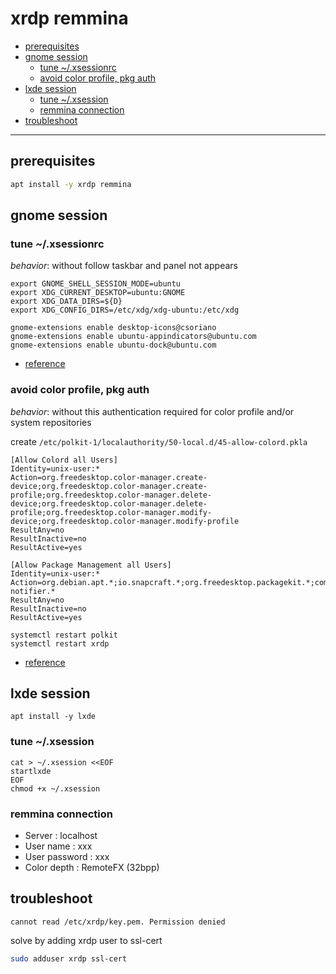 # xrdp remmina

<!-- TOC -->
* [prerequisites](#prerequisites)
* [gnome session](#gnome-session)
  + [tune ~/.xsessionrc](#tune-xsessionrc)
  + [avoid color profile, pkg auth](#avoid-color-profile-pkg-auth)
* [lxde session](#lxde-session)
  + [tune ~/.xsession](#tune-xsession)
  + [remmina connection](#remmina-connection)
* [troubleshoot](#troubleshoot)
<!-- TOCEND -->

<hr/>

## prerequisites

```sh
apt install -y xrdp remmina
```

## gnome session

### tune ~/.xsessionrc

*behavior*: without follow taskbar and panel not appears

```
export GNOME_SHELL_SESSION_MODE=ubuntu
export XDG_CURRENT_DESKTOP=ubuntu:GNOME
export XDG_DATA_DIRS=${D}
export XDG_CONFIG_DIRS=/etc/xdg/xdg-ubuntu:/etc/xdg

gnome-extensions enable desktop-icons@csoriano
gnome-extensions enable ubuntu-appindicators@ubuntu.com
gnome-extensions enable ubuntu-dock@ubuntu.com
```

- [reference](https://www.hiroom2.com/2018/04/29/ubuntu-1804-xrdp-gnome-en/)

### avoid color profile, pkg auth

*behavior*: without this authentication required for color profile and/or system repositories

create `/etc/polkit-1/localauthority/50-local.d/45-allow-colord.pkla`

```
[Allow Colord all Users]
Identity=unix-user:*
Action=org.freedesktop.color-manager.create-device;org.freedesktop.color-manager.create-profile;org.freedesktop.color-manager.delete-device;org.freedesktop.color-manager.delete-profile;org.freedesktop.color-manager.modify-device;org.freedesktop.color-manager.modify-profile
ResultAny=no
ResultInactive=no
ResultActive=yes

[Allow Package Management all Users]
Identity=unix-user:*
Action=org.debian.apt.*;io.snapcraft.*;org.freedesktop.packagekit.*;com.ubuntu.update-notifier.*
ResultAny=no
ResultInactive=no
ResultActive=yes
```

```
systemctl restart polkit
systemctl restart xrdp
```

- [reference](http://c-nergy.be/blog/?p=12043)

## lxde session

```
apt install -y lxde
```

### tune ~/.xsession

```
cat > ~/.xsession <<EOF
startlxde
EOF
chmod +x ~/.xsession
```

### remmina connection

- Server : localhost
- User name : xxx
- User password : xxx
- Color depth : RemoteFX (32bpp)

## troubleshoot

```
cannot read /etc/xrdp/key.pem. Permission denied
```

solve by adding xrdp user to ssl-cert

```sh
sudo adduser xrdp ssl-cert  
```
